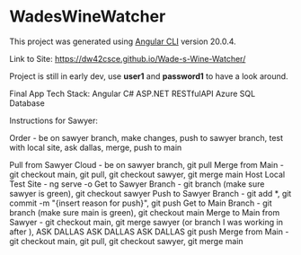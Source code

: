# WadesWineWatcher

This project was generated using [Angular CLI](https://github.com/angular/angular-cli) version 20.0.4.

Link to Site: https://dw42csce.github.io/Wade-s-Wine-Watcher/

Project is still in early dev, use **user1** and **password1**  to have a look around.

Final App Tech Stack:
Angular
C# ASP.NET
RESTfulAPI
Azure SQL Database






Instructions for Sawyer:

Order - be on sawyer branch, make changes, push to sawyer branch, test with local site, ask dallas, merge, push to main

Pull from Sawyer Cloud - be on sawyer branch, git pull
Merge from Main - git checkout main, git pull, git checkout sawyer, git merge main
Host Local Test Site - ng serve -o
Get to Sawyer Branch - git branch (make sure sawyer is green), git checkout sawyer
Push to Sawyer Branch - git add *, git commit -m "{insert reason for push}", git push
Get to Main Branch - git branch (make sure main is green), git checkout main
Merge to Main from Sawyer - git checkout main, git merge sawyer (or branch I was working in after ), ASK DALLAS ASK DALLAS ASK DALLAS git push
Merge from Main - git checkout main, git pull, git checkout sawyer, git merge main

